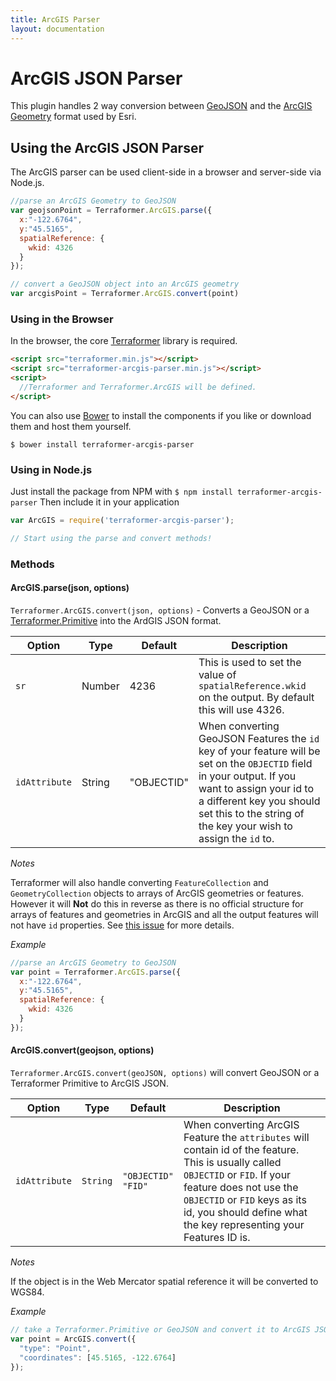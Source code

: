 ```yaml
---
title: ArcGIS Parser
layout: documentation
---
```

# ArcGIS JSON Parser
<!-- table_of_contents -->

This plugin handles 2 way conversion between [GeoJSON](http://geojson.org/geojson-spec.html) and the [ArcGIS Geometry](http://help.arcgis.com/en/arcgisserver/10.0/apis/rest/geometry.html) format used by Esri.

## Using the ArcGIS JSON Parser

The ArcGIS parser can be used client-side in a browser and server-side via Node.js.

```js
//parse an ArcGIS Geometry to GeoJSON
var geojsonPoint = Terraformer.ArcGIS.parse({
  x:"-122.6764",
  y:"45.5165",
  spatialReference: {
    wkid: 4326
  }
});

// convert a GeoJSON object into an ArcGIS geometry
var arcgisPoint = Terraformer.ArcGIS.convert(point)
```

### Using in the Browser

In the browser, the core [Terraformer](http://github.com/esri/terraformer) library is required.

```html
<script src="terraformer.min.js"></script>
<script src="terraformer-arcgis-parser.min.js"></script>
<script>
  //Terraformer and Terraformer.ArcGIS will be defined.
</script>
```

You can also use [Bower](http://bower.io/) to install the components if you like or download them and host them yourself.

```
$ bower install terraformer-arcgis-parser
```

### Using in Node.js

Just install the package from NPM with `$ npm install terraformer-arcgis-parser` Then include it in your application

```js
var ArcGIS = require('terraformer-arcgis-parser');

// Start using the parse and convert methods!
```

### Methods

#### ArcGIS.parse(json, options)

`Terraformer.ArcGIS.convert(json, options)` - Converts a GeoJSON or a [Terraformer.Primitive]() into the ArdGIS JSON format.

| Option | Type | Default | Description |
| --- | --- | --- | --- |
| `sr` | Number | 4236 | This is used to set the value of `spatialReference.wkid` on the output. By default this will use 4326. |
| `idAttribute` | String | "OBJECTID" |  When converting GeoJSON Features the `id` key of your feature will be set on the `OBJECTID` field in your output. If you want to assign your id to a different key you should set this to the string of the key your wish to assign the `id` to. |

_Notes_

Terraformer will also handle converting `FeatureCollection` and `GeometryCollection` objects to arrays of ArcGIS geometries or features. However it will **Not** do this in reverse as there is no official structure for arrays of features and geometries in ArcGIS and all the output features will not have `id` properties. See [this issue](https://github.com/Esri/Terraformer/issues/104) for more details.

_Example_

```js
//parse an ArcGIS Geometry to GeoJSON
var point = Terraformer.ArcGIS.parse({
  x:"-122.6764",
  y:"45.5165",
  spatialReference: {
    wkid: 4326
  }
});
```

#### ArcGIS.convert(geojson, options)
`Terraformer.ArcGIS.convert(geoJSON, options)` will convert GeoJSON or a Terraformer Primitive to ArcGIS JSON.

| Option | Type | Default | Description |
| --- | --- | --- | --- |
| `idAttribute` | `String` | `"OBJECTID"`<br>`"FID"` | When converting ArcGIS Feature the `attributes` will contain id of the feature. This is usually called `OBJECTID` or `FID`. If your feature does not use the `OBJECTID` or `FID` keys as its id, you should define what the key representing your Features ID is.

_Notes_

If the object is in the Web Mercator spatial reference it will be converted to WGS84.

_Example_

```js
// take a Terraformer.Primitive or GeoJSON and convert it to ArcGIS JSON object
var point = ArcGIS.convert({
  "type": "Point",
  "coordinates": [45.5165, -122.6764]
});
```
